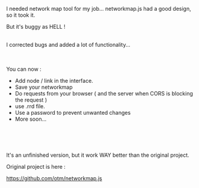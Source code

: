 

I needed network map tool for my job...
networkmap.js had a good design, so it took it.

But it's buggy as HELL !

<br/>
I corrected bugs and added a lot of functionality...
<br/>
<br/><br/>



You can now :

- Add node / link in the interface.
- Save your networkmap
- Do requests from your browser ( and the server when CORS is blocking the request )
- use .rrd file.
- Use a password to prevent unwanted changes
- More soon...

<br/><br/><br/>

It's an unfinished version, but it work WAY better than the original project.


Original project is here :

https://github.com/otm/networkmap.js
